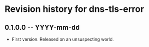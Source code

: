 # Revision history for dns-tls-error

## 0.1.0.0  -- YYYY-mm-dd

* First version. Released on an unsuspecting world.
